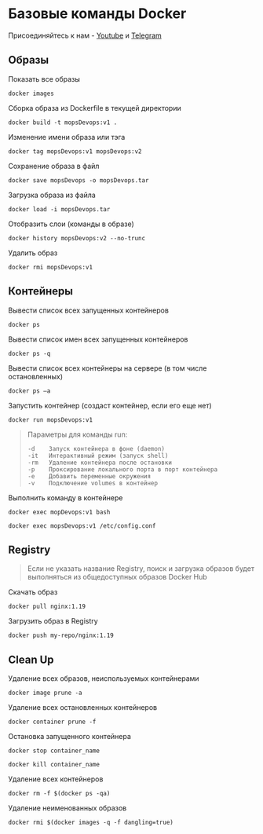 # Базовые команды Docker

Присоединяйтесь к нам - [Youtube](https://www.youtube.com/channel/UCqC3c7UHtwoX2wy7fdHc6gg) и [Telegram](https://t.me/devops_mops)
<br>

## Образы

Показать все образы
```
docker images
```

Сборка образа из Dockerfile в текущей директории
```
docker build -t mopsDevops:v1 .
```

Изменение имени образа или тэга
```
docker tag mopsDevops:v1 mopsDevops:v2
```

Сохранение образа в файл
```
docker save mopsDevops -o mopsDevops.tar 
```

Загрузка образа из файла
```
docker load -i mopsDevops.tar 
```

Отобразить слои (команды в образе)
```
docker history mopsDevops:v2 --no-trunc
```

Удалить образ
```
docker rmi mopsDevops:v1
```

## Контейнеры
Вывести список всех запущенных контейнеров
```
docker ps
```

Вывести список имен всех запущенных контейнеров
```
docker ps -q
```

Вывести список всех контейнеры на сервере (в том числе остановленных)
```
docker ps –a
```

Запустить контейнер (создаст контейнер, если его еще нет)
```
docker run mopsDevops:v1
```

> Параметры для команды run:
>```
>-d    Запуск контейнера в фоне (daemon)
>-it   Интерактивный режим (запуск shell)
>-rm   Удаление контейнера после остановки
>-p    Проксирование локального порта в порт контейнера
>-e    Добавить переменные окружения
>-v    Подключение volumes в контейнер
>```

Выполнить команду в контейнере
```
docker exec mopDevops:v1 bash
```

```
docker exec mopsDevops:v1 /etc/config.conf
```

## Registry
> Если не указать название Registry, поиск и загрузка образов будет выполняться из общедоступных образов Docker Hub

Скачать образ
```
docker pull nginx:1.19
```

Загрузить образ в Registry
```
docker push my-repo/nginx:1.19
```

## Clean Up
Удаление всех образов, неиспользуемых контейнерами
```
docker image prune -a
```

Удаление всех остановленных контейнеров
```
docker container prune -f
```

Остановка запущенного контейнера
```
docker stop container_name
```
```
docker kill container_name
```

Удаление всех контейнеров
```
docker rm -f $(docker ps -qa)
```

Удаление неименованных образов
```
docker rmi $(docker images -q -f dangling=true)
```